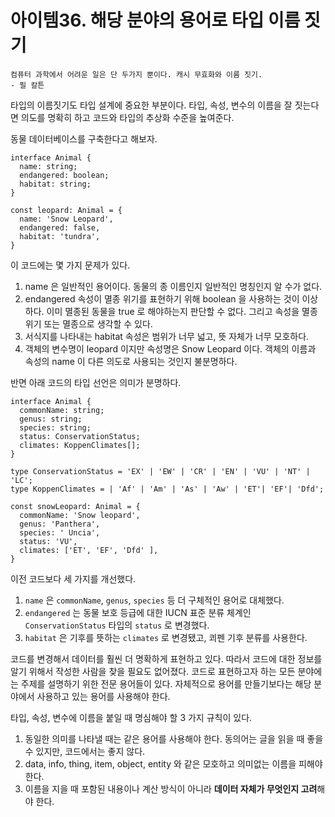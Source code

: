 # 아이템36. 해당 분야의 용어로 타입 이름 짓기

```
컴퓨터 과학에서 어려운 일은 단 두가지 뿐이다. 캐시 무효화와 이름 짓기.
- 필 칼튼
```

타입의 이름짓기도 타입 설계에 중요한 부분이다. 타입, 속성, 변수의 이름을 잘 짓는다면 의도를 명확히 하고 코드와 타입의 추상화 수준을 높여준다.

동물 데이터베이스를 구축한다고 해보자.

```tsx
interface Animal {
  name: string;
  endangered: boolean;
  habitat: string;
}

const leopard: Animal = {
  name: 'Snow Leopard',
  endangered: false,
  habitat: 'tundra',
}
```

이 코드에는 몇 가지 문제가 있다.

1. name 은 일반적인 용어이다. 동물의 종 이름인지 일반적인 명칭인지 알 수가 없다.
2. endangered 속성이 멸종 위기를 표현하기 위해 boolean 을 사용하는 것이 이상하다. 이미 멸종된 동물을 true 로 해야하는지 판단할 수 없다. 그리고 속성을 멸종위기 또는 멸종으로 생각할 수 있다.
3. 서식지를 나타내는 habitat 속성은 범위가 너무 넓고, 뜻 자체가 너무 모호하다.
4. 객체의 변수명이 leopard 이지만 속성명은 Snow Leopard 이다. 객체의 이름과 속성의 name 이 다른 의도로 사용되는 것인지 불분명하다.

반면 아래 코드의 타입 선언은 의미가 분명하다.

```tsx
interface Animal {
  commonName: string;
  genus: string;
  species: string;
  status: ConservationStatus;
  climates: KoppenClimates[];
}

type ConservationStatus = 'EX' | 'EW' | 'CR' | 'EN' | 'VU' | 'NT' | 'LC';
type KoppenClimates = | 'Af' | 'Am' | 'As' | 'Aw' | 'ET'| 'EF'| 'Dfd';

const snowLeopard: Animal = {
  commonName: 'Snow leopard',
  genus: 'Panthera',
  species: ' Uncia',
  status: 'VU',
  climates: ['ET', 'EF', 'Dfd' ],
}
```

이전 코드보다 세 가지를 개선했다.

1. `name` 은 `commonName`, `genus`, `species` 등 더 구체적인 용어로 대체했다.
2. `endangered` 는 동물 보호 등급에 대한 IUCN 표준 분류 체계인 `ConservationStatus` 타입의 `status` 로 변경했다.
3. `habitat` 은 기후를 뜻하는 `climates` 로 변경됐고, 쾨펜 기후 분류를 사용한다.

코드를 변경해서 데이터를 훨씬 더 명확하게 표현하고 있다. 따라서 코드에 대한 정보를 알기 위해서 작성한 사람을 찾을 필요도 없어졌다. 코드로 표현하고자 하는 모든 분야에는 주제를 설명하기 위한 전문 용어들이 있다. 자체적으로 용어를 만들기보다는 해당 분야에서 사용하고 있는 용어를 사용해야 한다.

타입, 속성, 변수에 이름을 붙일 때 명심해야 할 3 가지 규칙이 있다.

1. 동일한 의미를 나타낼 때는 같은 용어를 사용해야 한다. 동의어는 글을 읽을 때 좋을 수 있지만, 코드에서는 좋지 않다.
2. data, info, thing, item, object, entity 와 같은 모호하고 의미없는 이름을 피해야 한다.
3. 이름을 지을 때 포함된 내용이나 계산 방식이 아니라 **데이터 자체가 무엇인지 고려**해야 한다.

